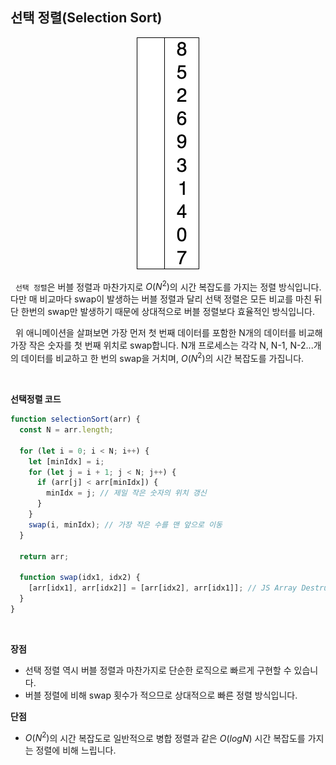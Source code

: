 ## 선택 정렬(Selection Sort)

<figure align="center">
    <img src="../images/Selection-Sort-Animation.gif" alt="선택정렬 애니메이션" />
</figure>

&nbsp;&nbsp;`선택 정렬`은 버블 정렬과 마찬가지로 $O(N^2)$의 시간 복잡도를 가지는 정렬 방식입니다. 다만 매 비교마다 swap이 발생하는 버블 정렬과 달리 선택 정렬은 모든 비교를 마친 뒤 단 한번의 swap만 발생하기 때문에 상대적으로 버블 정렬보다 효율적인 방식입니다.

&nbsp;&nbsp;위 애니메이션을 살펴보면 가장 먼저 첫 번째 데이터를 포함한 N개의 데이터를 비교해 가장 작은 숫자를 첫 번째 위치로 swap합니다. N개 프로세스는 각각 N, N-1, N-2...개의 데이터를 비교하고 한 번의 swap을 거치며, $O(N^2)$의 시간 복잡도를 가집니다.

<br>

**선택정렬 코드**

```javascript
function selectionSort(arr) {
  const N = arr.length;

  for (let i = 0; i < N; i++) {
    let [minIdx] = i;
    for (let j = i + 1; j < N; j++) {
      if (arr[j] < arr[minIdx]) {
        minIdx = j; // 제일 작은 숫자의 위치 갱신
      }
    }
    swap(i, minIdx); // 가장 작은 수를 맨 앞으로 이동
  }

  return arr;

  function swap(idx1, idx2) {
    [arr[idx1], arr[idx2]] = [arr[idx2], arr[idx1]]; // JS Array Destructuring
  }
}
```

<br>

**장점**

- 선택 정렬 역시 버블 정렬과 마찬가지로 단순한 로직으로 빠르게 구현할 수 있습니다.
- 버블 정렬에 비해 swap 횟수가 적으므로 상대적으로 빠른 정렬 방식입니다.

**단점**

- $O(N^2)$의 시간 복잡도로 일반적으로 병합 정렬과 같은 $O(logN)$ 시간 복잡도를 가지는 정렬에 비해 느립니다.

</br>

